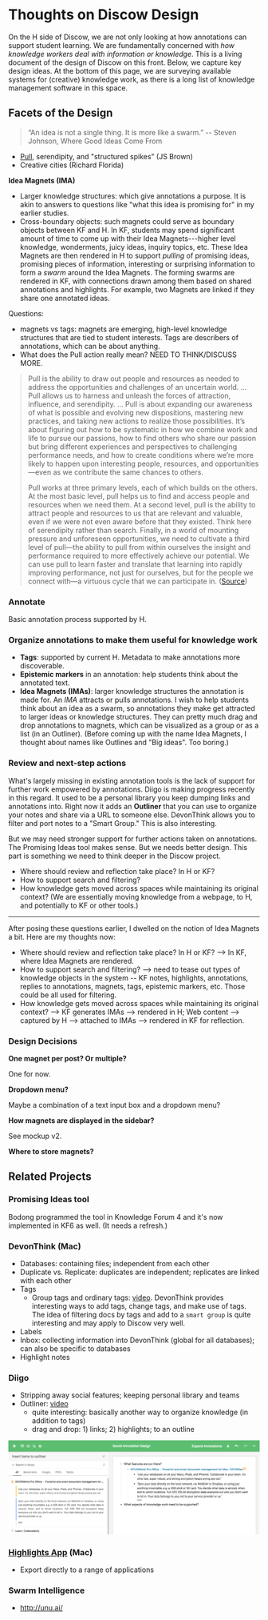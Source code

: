 Thoughts on Discow Design
=========================

On the H side of Discow, we are not only looking at how annotations can support student learning. We are fundamentally concerned with *how knowledge workers deal with information or knowledge*. This is a living document of the design of Discow on this front. Below, we capture key design ideas. At the bottom of this page, we are surveying available systems for (creative) knowledge work, as there is a long list of knowledge management software in this space.

## Facets of the Design

> “An idea is not a single thing. It is more like a swarm.”
> -- Steven Johnson, Where Good Ideas Come From

- [Pull](https://hbr.org/2009/04/four-ways-to-use-serendipity-t.html), serendipity, and "structured spikes" (JS Brown)
- Creative cities (Richard Florida)

**Idea Magnets (IMA)**

- Larger knowledge structures: which give annotations a purpose. It is akin to answers to questions like "what this idea is promising for" in my earlier studies.
- Cross-boundary objects: such magnets could serve as boundary objects between KF and H. In KF, students may spend significant amount of time to come up with their Idea Magnets---higher level knowledge, wonderments, juicy ideas, inquiry topics, etc. These Idea Magnets are then rendered in H to support *pulling* of promising ideas, promising pieces of information, interesting or surprising information to form a *swarm* around the Idea Magnets. The forming swarms are rendered in KF, with connections drawn among them based on shared annotations and highlights. For example, two Magnets are linked if they share one annotated ideas.

Questions:
- magnets vs tags: magnets are emerging, high-level knowledge structures that are tied to student interests. Tags are describers of annotations, which can be about anything.
- What does the Pull action really mean? NEED TO THINK/DISCUSS MORE.

> Pull is the ability to draw out people and resources as needed to address the opportunities and challenges of an uncertain world. ...  Pull allows
us to harness and unleash the forces of attraction, influence, and serendipity. ... Pull is about expanding our awareness of what is
possible and evolving new dispositions, mastering
new practices, and taking new actions to realize
those possibilities. It’s about figuring out how to
be systematic in how we combine work and life
to pursue our passions, how to find others who
share our passion but bring different experiences and perspectives to challenging performance
needs, and how to create conditions where we’re
more likely to happen upon interesting people,
resources, and opportunities—even as we contribute
the same chances to others.
>
> Pull works at three primary levels, each of which
builds on the others. At the most basic level, pull
helps us to find and access people and resources
when we need them. At a second level, pull is the
ability to attract people and resources to us that
are relevant and valuable, even if we were not
even aware before that they existed. Think here of
serendipity rather than search. Finally, in a world of mounting pressure and unforeseen opportunities,
we need to cultivate a third level of pull—the
ability to pull from within ourselves the insight and
performance required to more effectively achieve
our potential. We can use pull to learn faster
and translate that learning into rapidly improving
performance, not just for ourselves, but for the
people we connect with—a virtuous cycle that we
can participate in.
> ([Source](https://www2.deloitte.com/us/en/pages/center-for-the-edge/articles/power-of-pull.html))

### Annotate

Basic annotation process supported by H.

### Organize annotations to make them useful for knowledge work

- **Tags**: supported by current H. Metadata to make annotations more discoverable.
- **Epistemic markers** in an annotation: help students think about the annotated text.
- **Idea Magnets (IMAs)**: larger knowledge structures the annotation is made for. An *IMA* attracts or pulls annotations. I wish to help students think about an idea as a swarm, so annotations they make get attracted to larger ideas or knowledge structures. They can pretty much drag and drop annotations to magnets, which can be visualized as a group or as a list (in an Outliner). (Before coming up with the name Idea Magnets, I thought about names like Outlines and "Big ideas". Too boring.)

### Review and next-step actions

What's largely missing in existing annotation tools is the lack of support for further work empowered by annotations. Diigo is making progress recently in this regard. It used to be a personal library you keep dumping links and annotations into. Right now it adds an **Outliner** that you can use to organize your notes and share via a URL to someone else. DevonThink allows you to filter and port notes to a "Smart Group." This is also interesting.

But we may need stronger support for further actions taken on annotations. The Promising Ideas tool makes sense. But we needs better design. This part is something we need to think deeper in the Discow project.

- Where should review and reflection take place? In H or KF?
- How to support search and filtering?
- How knowledge gets moved across spaces while maintaining its original context? (We are essentially moving knowledge from a webpage, to H, and potentially to KF or other tools.)

----

After posing these questions earlier, I dwelled on the notion of Idea Magnets a bit. Here are my thoughts now:

- Where should review and reflection take place? In H or KF? --> In KF, where Idea Magnets are rendered.
- How to support search and filtering? --> need to tease out types of knowledge objects in the system -- KF notes, highlights, annotations, replies to annotations, magnets, tags, epistemic markers, etc. Those could be all used for filtering.
- How knowledge gets moved across spaces while maintaining its original context? --> KF generates IMAs --> rendered in H; Web content --> captured by H --> attached to IMAs --> rendered in KF for reflection.


### Design Decisions

**One magnet per post? Or multiple?**

One for now.

**Dropdown menu?**

Maybe a combination of a text input box and a dropdown menu?

**How magnets are displayed in the sidebar?**

See mockup v2.

**Where to store magnets?**

## Related Projects

### Promising Ideas tool

Bodong programmed the tool in Knowledge Forum 4 and it's now implemented in KF6 as well. (It needs a refresh.)

### DevonThink (Mac)

- Databases: containing files; independent from each other
- Duplicate vs. Replicate: duplicates are independent; replicates are linked with each other
- Tags
  - Group tags and ordinary tags: [video](https://www.youtube.com/watch?v=di3MlFLMOf4). DevonThink provides interesting ways to add tags, change tags, and make use of tags. The idea of filtering docs by tags and add to a `smart group` is quite interesting and may apply to Discow very well.
- Labels
- Inbox: collecting information into DevonThink (global for all databases); can also be specific to databases
- Highlight notes

### Diigo

- Stripping away social features; keeping personal library and teams
- Outliner: [video](https://www.youtube.com/watch?v=-8yoSzn6Fp8)
  - quite interesting: basically another way to organize knowledge (in addition to tags)
  - drag and drop: 1) links; 2) highlights; to an outline

![](fig/diigo-outliner.png)

### [Highlights App](http://highlightsapp.net/) (Mac)

- Export directly to a range of applications

### Swarm Intelligence

- http://unu.ai/
